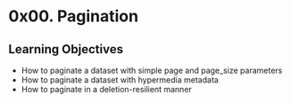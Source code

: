 # 0x00. Pagination
## Learning Objectives
- How to paginate a dataset with simple page and page_size parameters
- How to paginate a dataset with hypermedia metadata
- How to paginate in a deletion-resilient manner
